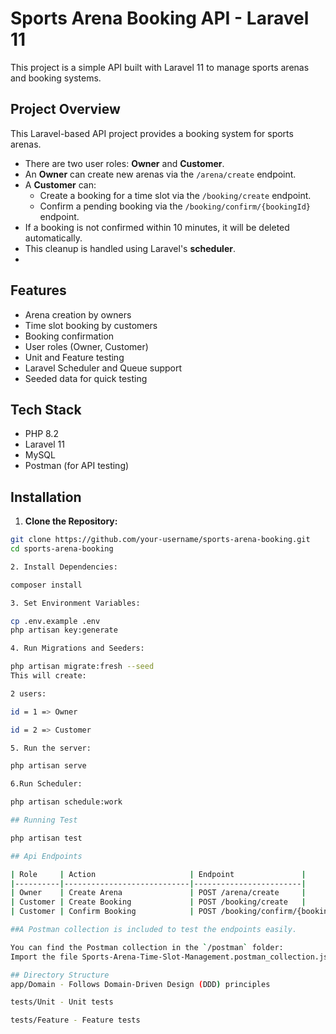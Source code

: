 # Sports Arena Booking API - Laravel 11

This project is a simple API built with Laravel 11 to manage sports arenas and booking systems.

## Project Overview

This Laravel-based API project provides a booking system for sports arenas.

- There are two user roles: **Owner** and **Customer**.
- An **Owner** can create new arenas via the `/arena/create` endpoint.
- A **Customer** can:
  - Create a booking for a time slot via the `/booking/create` endpoint.
  - Confirm a pending booking via the `/booking/confirm/{bookingId}` endpoint.
- If a booking is not confirmed within 10 minutes, it will be deleted automatically.
- This cleanup is handled using Laravel's **scheduler**.
- 
## Features

- Arena creation by owners
- Time slot booking by customers
- Booking confirmation
- User roles (Owner, Customer)
- Unit and Feature testing
- Laravel Scheduler and Queue support
- Seeded data for quick testing

## Tech Stack

- PHP 8.2
- Laravel 11
- MySQL
- Postman (for API testing)

## Installation

1. **Clone the Repository:**

```bash
git clone https://github.com/your-username/sports-arena-booking.git
cd sports-arena-booking

2. Install Dependencies:

composer install

3. Set Environment Variables:

cp .env.example .env
php artisan key:generate

4. Run Migrations and Seeders:

php artisan migrate:fresh --seed
This will create:

2 users:

id = 1 => Owner

id = 2 => Customer

5. Run the server:

php artisan serve

6.Run Scheduler:

php artisan schedule:work

## Running Test

php artisan test

## Api Endpoints

| Role     | Action                     | Endpoint               |
|----------|----------------------------|------------------------|
| Owner    | Create Arena               | POST /arena/create     |
| Customer | Create Booking             | POST /booking/create   |
| Customer | Confirm Booking            | POST /booking/confirm/{bookingId} |

##A Postman collection is included to test the endpoints easily.

You can find the Postman collection in the `/postman` folder:
Import the file Sports-Arena-Time-Slot-Management.postman_collection.json into Postman.

## Directory Structure
app/Domain - Follows Domain-Driven Design (DDD) principles

tests/Unit - Unit tests

tests/Feature - Feature tests
